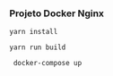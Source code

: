 ### Projeto Docker Nginx

```
yarn install
```


```
yarn run build
```


```
 docker-compose up
```
